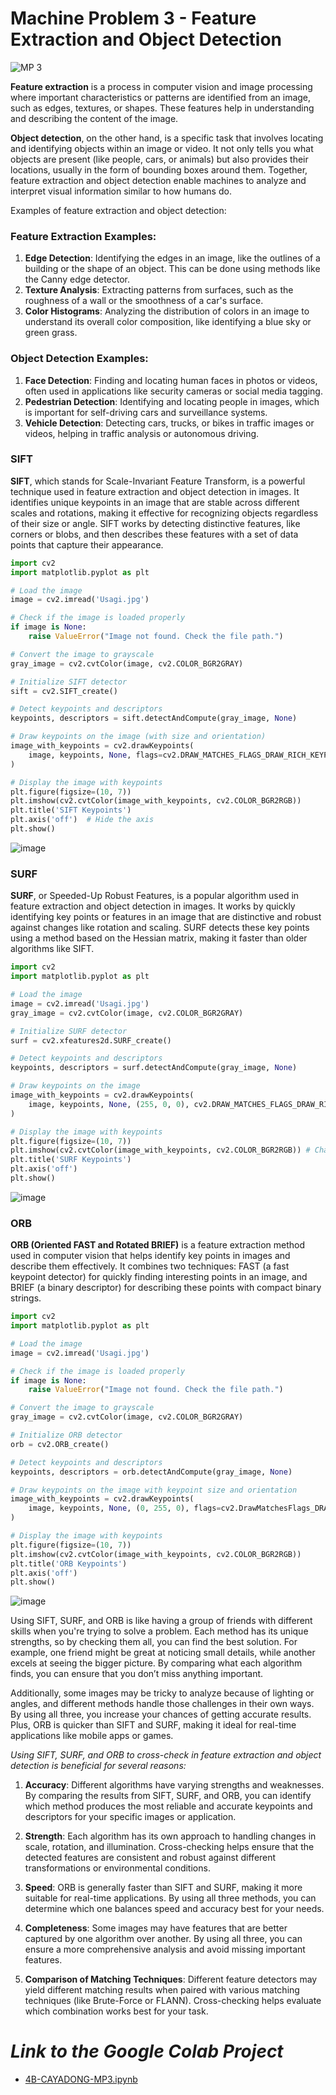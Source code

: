 # **Machine Problem 3 - Feature Extraction and Object Detection**

![MP 3](https://github.com/user-attachments/assets/a24e53b1-b566-45a8-9ab4-5c7d69fc8a5b)

**Feature extraction** is a process in computer vision and image processing where important characteristics or patterns are identified from an image, such as edges, textures, or shapes. These features help in understanding and describing the content of the image. 

**Object detection**, on the other hand, is a specific task that involves locating and identifying objects within an image or video. It not only tells you what objects are present (like people, cars, or animals) but also provides their locations, usually in the form of bounding boxes around them. Together, feature extraction and object detection enable machines to analyze and interpret visual information similar to how humans do.

Examples of feature extraction and object detection:

### Feature Extraction Examples:
1. **Edge Detection**: Identifying the edges in an image, like the outlines of a building or the shape of an object. This can be done using methods like the Canny edge detector.
2. **Texture Analysis**: Extracting patterns from surfaces, such as the roughness of a wall or the smoothness of a car's surface.
3. **Color Histograms**: Analyzing the distribution of colors in an image to understand its overall color composition, like identifying a blue sky or green grass.

### Object Detection Examples:
1. **Face Detection**: Finding and locating human faces in photos or videos, often used in applications like security cameras or social media tagging.
2. **Pedestrian Detection**: Identifying and locating people in images, which is important for self-driving cars and surveillance systems.
3. **Vehicle Detection**: Detecting cars, trucks, or bikes in traffic images or videos, helping in traffic analysis or autonomous driving.

### **SIFT**
**SIFT**, which stands for Scale-Invariant Feature Transform, is a powerful technique used in feature extraction and object detection in images. It identifies unique keypoints in an image that are stable across different scales and rotations, making it effective for recognizing objects regardless of their size or angle. SIFT works by detecting distinctive features, like corners or blobs, and then describes these features with a set of data points that capture their appearance. 

```python
import cv2
import matplotlib.pyplot as plt

# Load the image
image = cv2.imread('Usagi.jpg')

# Check if the image is loaded properly
if image is None:
    raise ValueError("Image not found. Check the file path.")

# Convert the image to grayscale
gray_image = cv2.cvtColor(image, cv2.COLOR_BGR2GRAY)

# Initialize SIFT detector
sift = cv2.SIFT_create()

# Detect keypoints and descriptors
keypoints, descriptors = sift.detectAndCompute(gray_image, None)

# Draw keypoints on the image (with size and orientation)
image_with_keypoints = cv2.drawKeypoints(
    image, keypoints, None, flags=cv2.DRAW_MATCHES_FLAGS_DRAW_RICH_KEYPOINTS
)

# Display the image with keypoints
plt.figure(figsize=(10, 7))
plt.imshow(cv2.cvtColor(image_with_keypoints, cv2.COLOR_BGR2RGB))
plt.title('SIFT Keypoints')
plt.axis('off')  # Hide the axis
plt.show()
```

![image](https://github.com/user-attachments/assets/2e7302df-030b-437f-b02f-d86c32380b33)

### **SURF**
**SURF**, or Speeded-Up Robust Features, is a popular algorithm used in feature extraction and object detection in images. It works by quickly identifying key points or features in an image that are distinctive and robust against changes like rotation and scaling. SURF detects these key points using a method based on the Hessian matrix, making it faster than older algorithms like SIFT.

```python
import cv2
import matplotlib.pyplot as plt

# Load the image
image = cv2.imread('Usagi.jpg')
gray_image = cv2.cvtColor(image, cv2.COLOR_BGR2GRAY)

# Initialize SURF detector
surf = cv2.xfeatures2d.SURF_create()

# Detect keypoints and descriptors
keypoints, descriptors = surf.detectAndCompute(gray_image, None)

# Draw keypoints on the image
image_with_keypoints = cv2.drawKeypoints(
    image, keypoints, None, (255, 0, 0), cv2.DRAW_MATCHES_FLAGS_DRAW_RICH_KEYPOINTS
)

# Display the image with keypoints
plt.figure(figsize=(10, 7))
plt.imshow(cv2.cvtColor(image_with_keypoints, cv2.COLOR_BGR2RGB)) # Changed image_with_keypoints2 to image_with_keypoints
plt.title('SURF Keypoints')
plt.axis('off')
plt.show()
```

![image](https://github.com/user-attachments/assets/5acb6c30-9abc-46d9-8ffd-f213f50e892b)

### **ORB**
**ORB (Oriented FAST and Rotated BRIEF)** is a feature extraction method used in computer vision that helps identify key points in images and describe them effectively. It combines two techniques: FAST (a fast keypoint detector) for quickly finding interesting points in an image, and BRIEF (a binary descriptor) for describing these points with compact binary strings. 

```python
import cv2
import matplotlib.pyplot as plt

# Load the image
image = cv2.imread('Usagi.jpg')

# Check if the image is loaded properly
if image is None:
    raise ValueError("Image not found. Check the file path.")

# Convert the image to grayscale
gray_image = cv2.cvtColor(image, cv2.COLOR_BGR2GRAY)

# Initialize ORB detector
orb = cv2.ORB_create()

# Detect keypoints and descriptors
keypoints, descriptors = orb.detectAndCompute(gray_image, None)

# Draw keypoints on the image with keypoint size and orientation
image_with_keypoints = cv2.drawKeypoints(
    image, keypoints, None, (0, 255, 0), flags=cv2.DrawMatchesFlags_DRAW_RICH_KEYPOINTS
)

# Display the image with keypoints
plt.figure(figsize=(10, 7))
plt.imshow(cv2.cvtColor(image_with_keypoints, cv2.COLOR_BGR2RGB))
plt.title('ORB Keypoints')
plt.axis('off')
plt.show()
```

![image](https://github.com/user-attachments/assets/f3a717ab-6af4-4c39-a7be-8a75618a3b0d)

Using SIFT, SURF, and ORB is like having a group of friends with different skills when you're trying to solve a problem. Each method has its unique strengths, so by checking them all, you can find the best solution. For example, one friend might be great at noticing small details, while another excels at seeing the bigger picture. By comparing what each algorithm finds, you can ensure that you don’t miss anything important.

Additionally, some images may be tricky to analyze because of lighting or angles, and different methods handle those challenges in their own ways. By using all three, you increase your chances of getting accurate results. Plus, ORB is quicker than SIFT and SURF, making it ideal for real-time applications like mobile apps or games.

*Using SIFT, SURF, and ORB to cross-check in feature extraction and object detection is beneficial for several reasons:*

1. **Accuracy**: Different algorithms have varying strengths and weaknesses. By comparing the results from SIFT, SURF, and ORB, you can identify which method produces the most reliable and accurate keypoints and descriptors for your specific images or application.

2. **Strength**: Each algorithm has its own approach to handling changes in scale, rotation, and illumination. Cross-checking helps ensure that the detected features are consistent and robust against different transformations or environmental conditions.

3. **Speed**: ORB is generally faster than SIFT and SURF, making it more suitable for real-time applications. By using all three methods, you can determine which one balances speed and accuracy best for your needs.

4. **Completeness**: Some images may have features that are better captured by one algorithm over another. By using all three, you can ensure a more comprehensive analysis and avoid missing important features.

5. **Comparison of Matching Techniques**: Different feature detectors may yield different matching results when paired with various matching techniques (like Brute-Force or FLANN). Cross-checking helps evaluate which combination works best for your task.

# ***Link to the Google Colab Project***

* [4B-CAYADONG-MP3.ipynb](https://colab.research.google.com/drive/1KMEcwa-Z6tAn3d1A0oCe7l8_v6BkeWvW?usp=sharing)
